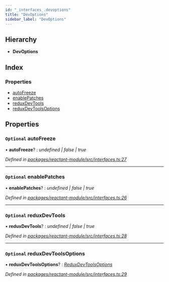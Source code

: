```yaml
---
id: "_interfaces_.devoptions"
title: "DevOptions"
sidebar_label: "DevOptions"
---
```


## Hierarchy

* **DevOptions**

## Index

### Properties

* [autoFreeze](_interfaces_.devoptions.md#optional-autofreeze)
* [enablePatches](_interfaces_.devoptions.md#optional-enablepatches)
* [reduxDevTools](_interfaces_.devoptions.md#optional-reduxdevtools)
* [reduxDevToolsOptions](_interfaces_.devoptions.md#optional-reduxdevtoolsoptions)

## Properties

### `Optional` autoFreeze

• **autoFreeze**? : *undefined | false | true*

*Defined in [packages/reactant-module/src/interfaces.ts:27](https://github.com/unadlib/reactant/blob/5e7c46f4/packages/reactant-module/src/interfaces.ts#L27)*

___

### `Optional` enablePatches

• **enablePatches**? : *undefined | false | true*

*Defined in [packages/reactant-module/src/interfaces.ts:26](https://github.com/unadlib/reactant/blob/5e7c46f4/packages/reactant-module/src/interfaces.ts#L26)*

___

### `Optional` reduxDevTools

• **reduxDevTools**? : *undefined | false | true*

*Defined in [packages/reactant-module/src/interfaces.ts:28](https://github.com/unadlib/reactant/blob/5e7c46f4/packages/reactant-module/src/interfaces.ts#L28)*

___

### `Optional` reduxDevToolsOptions

• **reduxDevToolsOptions**? : *[ReduxDevToolsOptions](../modules/_interfaces_.md#reduxdevtoolsoptions)*

*Defined in [packages/reactant-module/src/interfaces.ts:29](https://github.com/unadlib/reactant/blob/5e7c46f4/packages/reactant-module/src/interfaces.ts#L29)*
